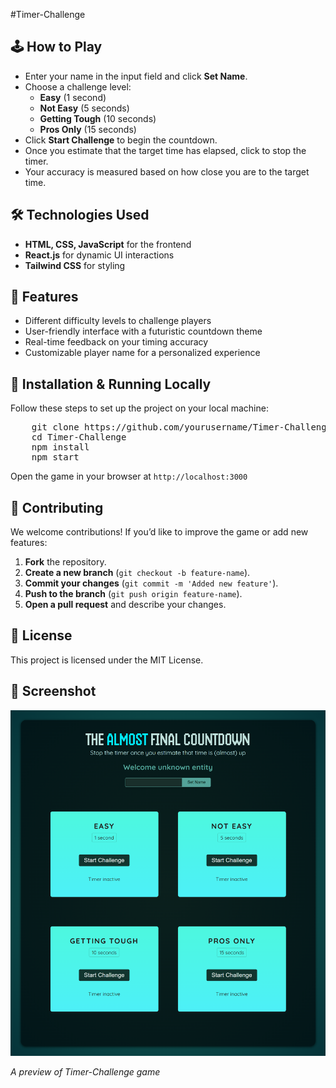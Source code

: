 #Timer-Challenge

<h2>🕹️ How to Play</h2>
<ul>
    <li>Enter your name in the input field and click <strong>Set Name</strong>.</li>
    <li>Choose a challenge level:
        <ul>
            <li><strong>Easy</strong> (1 second)</li>
            <li><strong>Not Easy</strong> (5 seconds)</li>
            <li><strong>Getting Tough</strong> (10 seconds)</li>
            <li><strong>Pros Only</strong> (15 seconds)</li>
        </ul>
    </li>
    <li>Click <strong>Start Challenge</strong> to begin the countdown.</li>
    <li>Once you estimate that the target time has elapsed, click to stop the timer.</li>
    <li>Your accuracy is measured based on how close you are to the target time.</li>
</ul>

<h2>🛠️ Technologies Used</h2>
<ul>
    <li><strong>HTML, CSS, JavaScript</strong> for the frontend</li>
    <li><strong>React.js</strong> for dynamic UI interactions</li>
    <li><strong>Tailwind CSS</strong> for styling</li>
</ul>

<h2>🚀 Features</h2>
<ul>
    <li>Different difficulty levels to challenge players</li>
    <li>User-friendly interface with a futuristic countdown theme</li>
    <li>Real-time feedback on your timing accuracy</li>
    <li>Customizable player name for a personalized experience</li>
</ul>

<h2>🔧 Installation & Running Locally</h2>
<p>Follow these steps to set up the project on your local machine:</p>
<pre>
    git clone https://github.com/yourusername/Timer-Challenge.git
    cd Timer-Challenge
    npm install
    npm start
</pre>
<p>Open the game in your browser at <code>http://localhost:3000</code></p>

<h2>🤝 Contributing</h2>
<p>We welcome contributions! If you’d like to improve the game or add new features:</p>
<ol>
    <li><strong>Fork</strong> the repository.</li>
    <li><strong>Create a new branch</strong> (<code>git checkout -b feature-name</code>).</li>
    <li><strong>Commit your changes</strong> (<code>git commit -m 'Added new feature'</code>).</li>
    <li><strong>Push to the branch</strong> (<code>git push origin feature-name</code>).</li>
    <li><strong>Open a pull request</strong> and describe your changes.</li>
</ol>

<h2>📝 License</h2>
<p>This project is licensed under the MIT License.</p>

<h2>📸 Screenshot</h2>
<img src="screenshot.png" alt="Game Screenshot" width="600">
<p><em>A preview of Timer-Challenge game</em></p>
